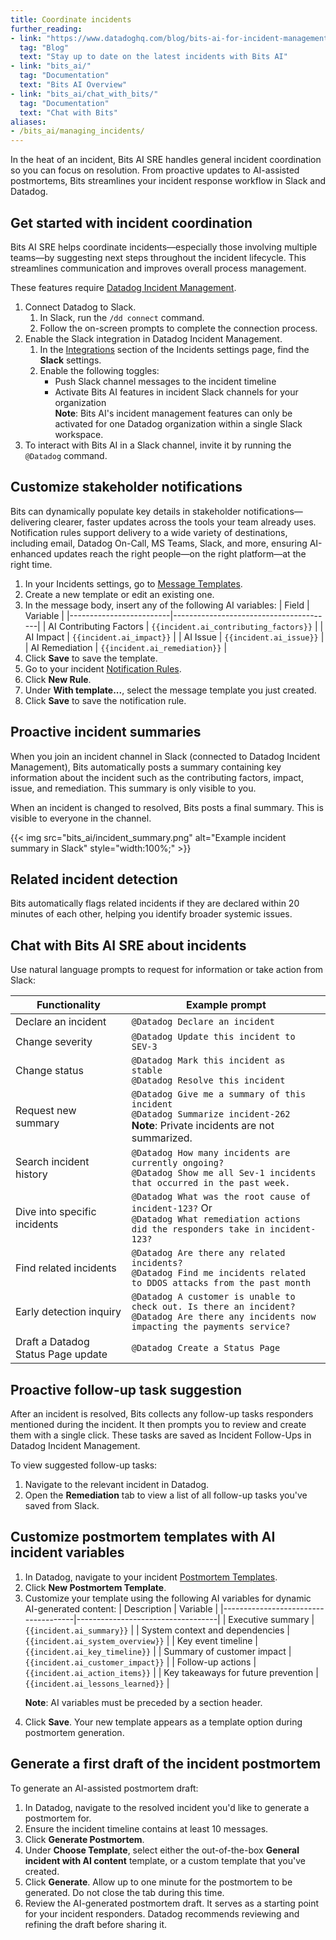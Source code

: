```yaml
---
title: Coordinate incidents
further_reading:
- link: "https://www.datadoghq.com/blog/bits-ai-for-incident-management/"
  tag: "Blog"
  text: "Stay up to date on the latest incidents with Bits AI"
- link: "bits_ai/"
  tag: "Documentation"
  text: "Bits AI Overview"
- link: "bits_ai/chat_with_bits/"
  tag: "Documentation"
  text: "Chat with Bits"
aliases:
- /bits_ai/managing_incidents/
---
```


In the heat of an incident, Bits AI SRE handles general incident coordination so you can focus on resolution. From proactive updates to AI-assisted postmortems, Bits streamlines your incident response workflow in Slack and Datadog.

## Get started with incident coordination

Bits AI SRE helps coordinate incidents—especially those involving multiple teams—by suggesting next steps throughout the incident lifecycle. This streamlines communication and improves overall process management.

<div class="alert alert-info">These features require <a href="/service_management/incident_management/">Datadog Incident Management</a>.</div>

1. Connect Datadog to Slack.
   1. In Slack, run the `/dd connect` command.
   1. Follow the on-screen prompts to complete the connection process. 
1. Enable the Slack integration in Datadog Incident Management.
   1. In the [Integrations][4] section of the Incidents settings page, find the **Slack** settings.
   1. Enable the following toggles:
      - Push Slack channel messages to the incident timeline
      - Activate Bits AI features in incident Slack channels for your organization<br />
      **Note**: Bits AI's incident management features can only be activated for one Datadog organization within a single Slack workspace.
1. To interact with Bits AI in a Slack channel, invite it by running the `@Datadog` command.

## Customize stakeholder notifications 

Bits can dynamically populate key details in stakeholder notifications—delivering clearer, faster updates across the tools your team already uses. Notification rules support delivery to a wide variety of destinations, including email, Datadog On-Call, MS Teams, Slack, and more, ensuring AI-enhanced updates reach the right people—on the right platform—at the right time.

1. In your Incidents settings, go to [Message Templates][1].
1. Create a new template or edit an existing one.
1. In the message body, insert any of the following AI variables:
   | Field                   | Variable                               |
   |-------------------------|----------------------------------------|
   | AI Contributing Factors | `{{incident.ai_contributing_factors}}` |
   | AI Impact               | `{{incident.ai_impact}}`               |
   | AI Issue                | `{{incident.ai_issue}}`                |
   | AI Remediation          | `{{incident.ai_remediation}}`          |
1. Click **Save** to save the template.
1. Go to your incident [Notification Rules][2].
1. Click **New Rule**.
1. Under **With template...**, select the message template you just created.
1. Click **Save** to save the notification rule.

## Proactive incident summaries

When you join an incident channel in Slack (connected to Datadog Incident Management), Bits automatically posts a summary containing key information about the incident such as the contributing factors, impact, issue, and remediation. This summary is only visible to you. 

When an incident is changed to resolved, Bits posts a final summary. This is visible to everyone in the channel.

{{< img src="bits_ai/incident_summary.png" alt="Example incident summary in Slack" style="width:100%;" >}}

## Related incident detection

Bits automatically flags related incidents if they are declared within 20 minutes of each other, helping you identify broader systemic issues. 

## Chat with Bits AI SRE about incidents

Use natural language prompts to request for information or take action from Slack:

| Functionality                      | Example prompt                                                                                                                                  |
|------------------------------------|-------------------------------------------------------------------------------------------------------------------------------------------------|
| Declare an incident                | `@Datadog Declare an incident`                                                                                                                  |
| Change severity                    | `@Datadog Update this incident to SEV-3`                                                                                                        |
| Change status                      | `@Datadog Mark this incident as stable`<br />`@Datadog Resolve this incident`                                                                   |
| Request new summary                | `@Datadog Give me a summary of this incident`<br />`@Datadog Summarize incident-262`<br />**Note**: Private incidents are not summarized.       |
| Search incident history            | `@Datadog How many incidents are currently ongoing?`<br />`@Datadog Show me all Sev-1 incidents that occurred in the past week.`                |
| Dive into specific incidents       | `@Datadog What was the root cause of incident-123?` Or<br />`@Datadog What remediation actions did the responders take in incident-123?`        |
| Find related incidents             | `@Datadog Are there any related incidents?`<br />`@Datadog Find me incidents related to DDOS attacks from the past month`                       |
| Early detection inquiry            | `@Datadog A customer is unable to check out. Is there an incident?`<br />`@Datadog Are there any incidents now impacting the payments service?` |
| Draft a Datadog Status Page update | `@Datadog Create a Status Page`                                                                                                                 |

## Proactive follow-up task suggestion

After an incident is resolved, Bits collects any follow-up tasks responders mentioned during the incident. It then prompts you to review and create them with a single click. These tasks are saved as Incident Follow-Ups in Datadog Incident Management.

To view suggested follow-up tasks:
1. Navigate to the relevant incident in Datadog.
1. Open the **Remediation** tab to view a list of all follow-up tasks you've saved from Slack.

## Customize postmortem templates with AI incident variables

1. In Datadog, navigate to your incident [Postmortem Templates][3].
1. Click **New Postmortem Template**.
1. Customize your template using the following AI variables for dynamic AI-generated content:
   | Description                         | Variable                          |
   |-------------------------------------|-----------------------------------|
   | Executive summary                   | `{{incident.ai_summary}}`         |
   | System context and dependencies     | `{{incident.ai_system_overview}}` |
   | Key event timeline                  | `{{incident.ai_key_timeline}}`    |
   | Summary of customer impact          | `{{incident.ai_customer_impact}}` |
   | Follow-up actions                   | `{{incident.ai_action_items}}`    |
   | Key takeaways for future prevention | `{{incident.ai_lessons_learned}}` |
   <p><strong>Note</strong>: AI variables must be preceded by a section header.</p>
1. Click **Save**. Your new template appears as a template option during postmortem generation.

## Generate a first draft of the incident postmortem

To generate an AI-assisted postmortem draft:
1. In Datadog, navigate to the resolved incident you'd like to generate a postmortem for.
1. Ensure the incident timeline contains at least 10 messages.
1. Click **Generate Postmortem**.
1. Under **Choose Template**, select either the out-of-the-box **General incident with AI content** template, or a custom template that you've created.
1. Click **Generate**. Allow up to one minute for the postmortem to be generated. Do not close the tab during this time.
1. Review the AI-generated postmortem draft. It serves as a starting point for your incident responders. Datadog recommends reviewing and refining the draft before sharing it.

[1]: https://app.datadoghq.com/incidents/settings?section=message-templates
[2]: https://app.datadoghq.com/incidents/settings?section=notification-rules
[3]: https://app.datadoghq.com/incidents/settings?section=postmortem-templates
[4]: https://app.datadoghq.com/incidents/settings?section=integrations